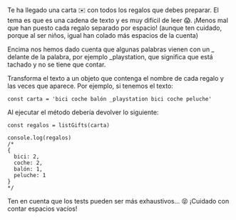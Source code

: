 Te ha llegado una carta ✉️ con todos los regalos que debes preparar. El tema es que es una cadena de texto y es muy difícil de leer 😱. ¡Menos mal que han puesto cada regalo separado por espacio! (aunque ten cuidado, porque al ser niños, igual han colado más espacios de la cuenta)

Encima nos hemos dado cuenta que algunas palabras vienen con un _ delante de la palabra, por ejemplo _playstation, que significa que está tachado y no se tiene que contar.

Transforma el texto a un objeto que contenga el nombre de cada regalo y las veces que aparece. Por ejemplo, si tenemos el texto:
```
const carta = 'bici coche balón _playstation bici coche peluche'
```
Al ejecutar el método debería devolver lo siguiente:
```
const regalos = listGifts(carta)

console.log(regalos)
/*
{
  bici: 2,
  coche: 2,
  balón: 1,
  peluche: 1
}
*/
```
Ten en cuenta que los tests pueden ser más exhaustivos... 😝 ¡Cuidado con contar espacios vacíos!